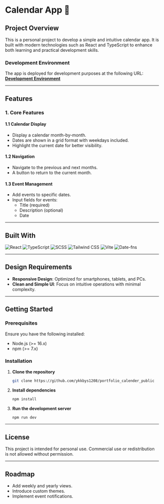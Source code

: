 # Calendar App 📅

## Project Overview
This is a personal project to develop a simple and intuitive calendar app. It is built with modern technologies such as React and TypeScript to enhance both learning and practical development skills.

### Development Environment
The app is deployed for development purposes at the following URL:  
**[Development Environment](https://works.mumumugi.com/works/calender/)**  

---

## Features
### 1. Core Features
#### 1.1 Calendar Display
- Display a calendar month-by-month.
- Dates are shown in a grid format with weekdays included.
- Highlight the current date for better visibility.

#### 1.2 Navigation
- Navigate to the previous and next months.
- A button to return to the current month.

#### 1.3 Event Management
- Add events to specific dates.
- Input fields for events:
  - Title (required)
  - Description (optional)
  - Date

---

## Built With
![React](https://img.shields.io/badge/React-20232A?style=for-the-badge&logo=react&logoColor=61DAFB)
![TypeScript](https://img.shields.io/badge/TypeScript-007ACC?style=for-the-badge&logo=typescript&logoColor=white)
![SCSS](https://img.shields.io/badge/SCSS-hotpink.svg?style=for-the-badge&logo=SASS&logoColor=white)
![Tailwind CSS](https://img.shields.io/badge/Tailwind_CSS-38B2AC?style=for-the-badge&logo=tailwind-css&logoColor=white)
![Vite](https://img.shields.io/badge/Vite-646CFF?style=for-the-badge&logo=vite&logoColor=white)
![Date-fns](https://img.shields.io/badge/Date--fns-262626?style=for-the-badge&logo=javascript&logoColor=white)

---

## Design Requirements
- **Responsive Design**: Optimized for smartphones, tablets, and PCs.
- **Clean and Simple UI**: Focus on intuitive operations with minimal complexity.

---

## Getting Started
### Prerequisites
Ensure you have the following installed:
- Node.js (>= 16.x)
- npm (>= 7.x)

### Installation
1. **Clone the repository**
   ```bash
   git clone https://github.com/ykkbys1208/portfolio_calender_public
2. **Install dependencies**
   ```bash
   npm install
3. **Run the development server**
   ```bash
   npm run dev

---

## License
This project is intended for personal use. Commercial use or redistribution is not allowed without permission.

---

## Roadmap
- Add weekly and yearly views.
- Introduce custom themes.
- Implement event notifications.
